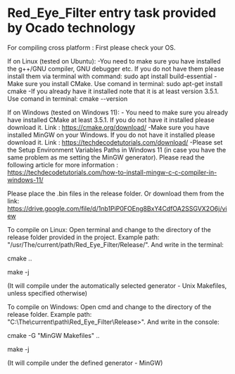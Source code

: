 # Red_Eye_Filter entry task provided by Ocado technology

For compiling cross platform :
  First please check your OS.     
     
If on Linux (tested on Ubuntu): 
    -You need to make sure you have installed the g++/GNU compiler, GNU debugger etc. If you do not have them please install them via terminal with command:
    sudo apt install build-essential
    -Make sure you install CMake. Use comand in terminal:
    sudo apt-get install cmake
    -If you already have it installed note that it is at least version 3.5.1. Use comand in terminal: 
    cmake --version
    
    
If on Windows (tested on Windows 11): 
    - You need to make sure you already have installed CMake at least 3.5.1.  If you do not have it installed please download it. Link : 
    https://cmake.org/download/
    -Make sure you have installed MinGW on your Windows. If you do not have it installed please download it. Link : 
    https://techdecodetutorials.com/download/ 
    -Please set the Setup Environment Variables Paths in Windows 11 (in case you have the same problem as me setting the MinGW generator). Please read the following article for more information :
    https://techdecodetutorials.com/how-to-install-mingw-c-c-compiler-in-windows-11/
    
    
Please place the .bin files in the release folder. Or download them from the link: 
https://drive.google.com/file/d/1nb1PiP0FOEng8BxY4CdfOA2SSGVX2O6j/view

To compile on Linux:
Open terminal and change to the directory of the release folder provided in the project. Example path: "/usr/The/current/path/Red_Eye_Filter/Release/".
And write in the terminal:    

cmake ..    

make -j

(It will compile under the automatically selected generator - Unix Makefiles, unless specified otherwise)


To compile on Windows:
Open cmd and change to the directory of the release folder. Example path: "C:\The\current\path\Red_Eye_Filter\Release>".
And write in the console: 

cmake -G "MinGW Makefiles" ..

make -j

(It will compile under the defined generator - MinGW)
